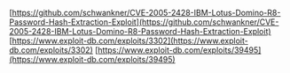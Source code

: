 [https://github.com/schwankner/CVE-2005-2428-IBM-Lotus-Domino-R8-Password-Hash-Extraction-Exploit](https://github.com/schwankner/CVE-2005-2428-IBM-Lotus-Domino-R8-Password-Hash-Extraction-Exploit)
[https://www.exploit-db.com/exploits/3302](https://www.exploit-db.com/exploits/3302)
[https://www.exploit-db.com/exploits/39495](https://www.exploit-db.com/exploits/39495)
